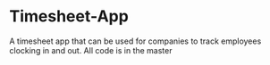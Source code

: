 # Timesheet-App
A timesheet app that can be used for companies to track employees clocking in and out. All code is in the master
